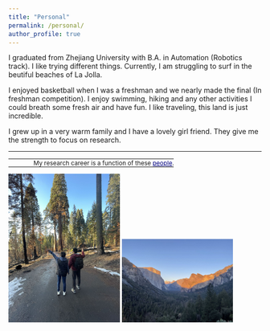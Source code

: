 ```yaml
---
title: "Personal"
permalink: /personal/
author_profile: true
---
```


I graduated from Zhejiang University with B.A. in Automation (Robotics track). I like trying different things. Currently, I am struggling to surf in the beutiful beaches of La Jolla. 

I enjoyed basketball when I was a freshman and we nearly made the final (In freshman competition). I enjoy swimming, hiking and any other activities I could breath some fresh air and have fun. I like traveling, this land is just incredible. 

I grew up in a very warm family and I have a lovely girl friend. They give me the strength to focus on research.

-----
<html>
<style>
table, th, td {
  border:0px solid black;
  padding:0;
  border-collapse:collapse;
  font-size: 0.93em;
}
</style>
<body>
<table style="width:100%">
  <tr>
    <td style="width:40px; text-align:right; padding-right:10px; padding-top:10px"></td>
    <td>My research career is a function of these <a href="https://jiefeng-cse.github.io/thanks/" style="color:navy">people</a>.</td>
  </tr>
</table>
</body>
</html>

<img src="/images/love.jpg" width="44%">
<img src="/images/Yosemite.jpg" width="44%">
